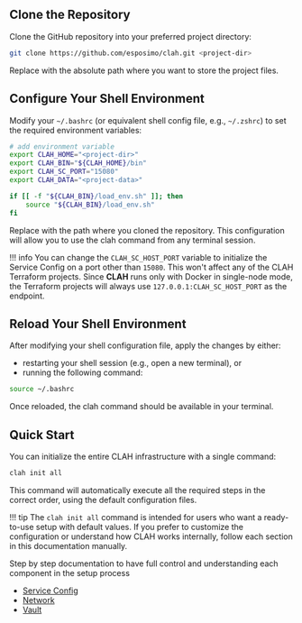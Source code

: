 ## Clone the Repository

Clone the GitHub repository into your preferred project directory:

```bash title="bash"
git clone https://github.com/esposimo/clah.git <project-dir>
```
Replace <project-dir> with the absolute path where you want to store the project files.

## Configure Your Shell Environment

Modify your `~/.bashrc` (or equivalent shell config file, e.g., `~/.zshrc`) to set the required environment variables:

```bash title="bash" linenums="1"
# add environment variable
export CLAH_HOME="<project-dir>"
export CLAH_BIN="${CLAH_HOME}/bin"
export CLAH_SC_PORT="15080"
export CLAH_DATA="<project-data>"

if [[ -f "${CLAH_BIN}/load_env.sh" ]]; then
    source "${CLAH_BIN}/load_env.sh"
fi
```
Replace <project-dir> with the path where you cloned the repository.
This configuration will allow you to use the clah command from any terminal session.

!!! info
    You can change the `CLAH_SC_HOST_PORT` variable to initialize the Service Config on a port other than `15080`. This won't affect any of the CLAH Terraform projects.
    Since **CLAH** runs only with Docker in single-node mode, the Terraform projects will always use `127.0.0.1:CLAH_SC_HOST_PORT` as the endpoint.


## Reload Your Shell Environment

After modifying your shell configuration file, apply the changes by either:

- restarting your shell session (e.g., open a new terminal), or  
- running the following command:

```bash title="bash"
source ~/.bashrc
```
Once reloaded, the clah command should be available in your terminal.

## Quick Start

You can initialize the entire CLAH infrastructure with a single command:

```bash
clah init all
```
This command will automatically execute all the required steps in the correct order, using the default configuration files.

!!! tip
    The `clah init all` command is intended for users who want a ready-to-use setup with default values.
    If you prefer to customize the configuration or understand how CLAH works internally, follow each section in this documentation manually.

Step by step documentation to have full control and understanding each component in the setup process

- [Service Config](./sc-install.md)
- [Network](./network.md)
- [Vault](./vault.md)